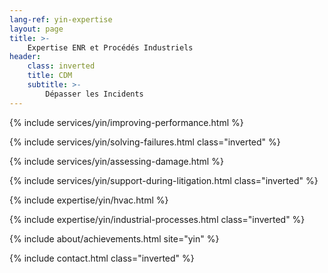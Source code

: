 ```yaml
---
lang-ref: yin-expertise
layout: page
title: >-
    Expertise ENR et Procédés Industriels
header:
    class: inverted
    title: CDM
    subtitle: >-
        Dépasser les Incidents
---
```



{% include services/yin/improving-performance.html %}

{% include services/yin/solving-failures.html class="inverted" %}

{% include services/yin/assessing-damage.html %}

{% include services/yin/support-during-litigation.html class="inverted" %}

{% include expertise/yin/hvac.html %}

{% include expertise/yin/industrial-processes.html class="inverted" %}

{% include about/achievements.html site="yin" %}

{% include contact.html class="inverted" %}
